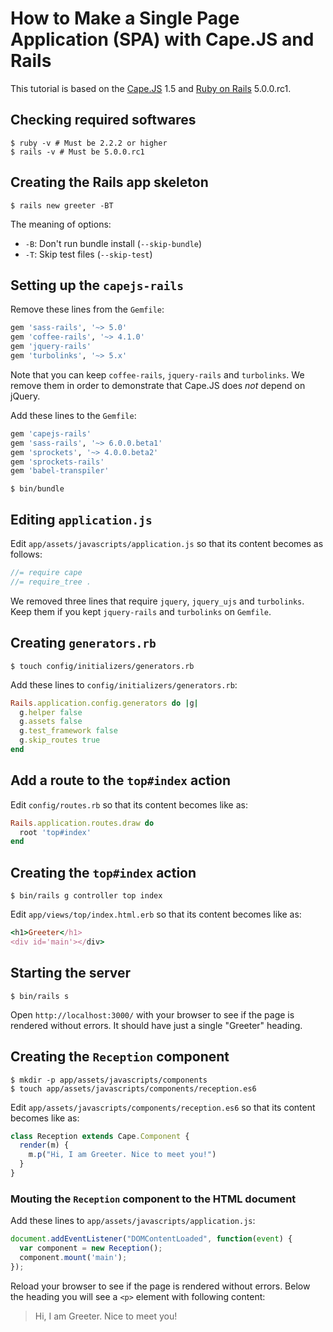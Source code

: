 # How to Make a Single Page Application (SPA) with Cape.JS and Rails

This tutorial is based on the [Cape.JS](https://github.com/oiax/capejs) 1.5 and [Ruby on Rails](https://github.com/rails/rails) 5.0.0.rc1.

## Checking required softwares

```text
$ ruby -v # Must be 2.2.2 or higher
$ rails -v # Must be 5.0.0.rc1
```

## Creating the Rails app skeleton

```text
$ rails new greeter -BT
```

The meaning of options:

* `-B`: Don't run bundle install (`--skip-bundle`)
* `-T`: Skip test files (`--skip-test`)

## Setting up the `capejs-rails`

Remove these lines from the `Gemfile`:

```ruby
gem 'sass-rails', '~> 5.0'
gem 'coffee-rails', '~> 4.1.0'
gem 'jquery-rails'
gem 'turbolinks', '~> 5.x'
```

Note that you can keep `coffee-rails`, `jquery-rails` and `turbolinks`.
We remove them in order to demonstrate that Cape.JS does _not_ depend on jQuery.

Add these lines to the `Gemfile`:

```ruby
gem 'capejs-rails'
gem 'sass-rails', '~> 6.0.0.beta1'
gem 'sprockets', '~> 4.0.0.beta2'
gem 'sprockets-rails'
gem 'babel-transpiler'
```

```text
$ bin/bundle
```

## Editing `application.js`

Edit `app/assets/javascripts/application.js` so that its content becomes as follows:

```javascript
//= require cape
//= require_tree .
```

We removed three lines that require `jquery`, `jquery_ujs` and `turbolinks`.
Keep them if you kept `jquery-rails` and `turbolinks` on `Gemfile`.

## Creating `generators.rb`

```text
$ touch config/initializers/generators.rb
```

Add these lines to `config/initializers/generators.rb`:

```ruby
Rails.application.config.generators do |g|
  g.helper false
  g.assets false
  g.test_framework false
  g.skip_routes true
end
```

## Add a route to the `top#index` action

Edit `config/routes.rb` so that its content becomes like as:

```ruby
Rails.application.routes.draw do
  root 'top#index'
end
```

## Creating the `top#index` action

```text
$ bin/rails g controller top index
```

Edit `app/views/top/index.html.erb` so that its content becomes like as:

```ruby
<h1>Greeter</h1>
<div id='main'></div>
```

## Starting the server

```text
$ bin/rails s
```

Open `http://localhost:3000/` with your browser to see if the page is rendered without errors.
It should have just a single "Greeter" heading.

## Creating the `Reception` component

```text
$ mkdir -p app/assets/javascripts/components
$ touch app/assets/javascripts/components/reception.es6
```

Edit `app/assets/javascripts/components/reception.es6` so that its content becomes like as:

```javascript
class Reception extends Cape.Component {
  render(m) {
    m.p("Hi, I am Greeter. Nice to meet you!")
  }
}
```

### Mouting the `Reception` component to the HTML document

Add these lines to `app/assets/javascripts/application.js`:

```javascript
document.addEventListener("DOMContentLoaded", function(event) {
  var component = new Reception();
  component.mount('main');
});
```

Reload your browser to see if the page is rendered without errors.
Below the heading you will see a `<p>` element with following content:

> Hi, I am Greeter. Nice to meet you!
